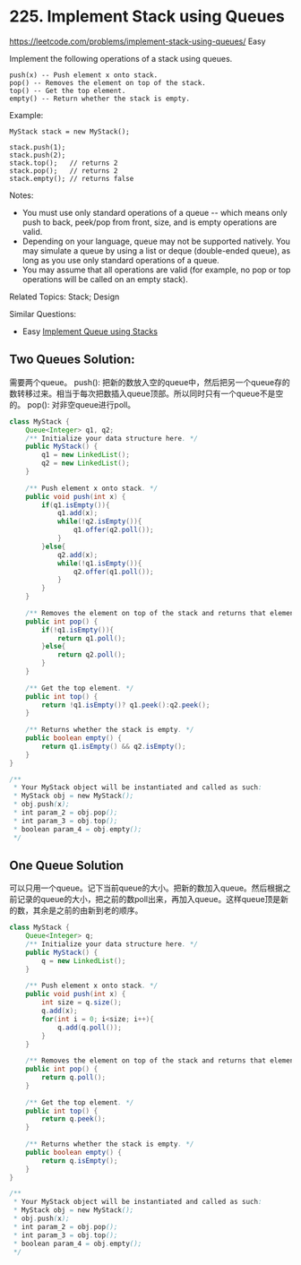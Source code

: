 # 225. Implement Stack using Queues
<https://leetcode.com/problems/implement-stack-using-queues/>
Easy

Implement the following operations of a stack using queues.

    push(x) -- Push element x onto stack.
    pop() -- Removes the element on top of the stack.
    top() -- Get the top element.
    empty() -- Return whether the stack is empty.
Example:

    MyStack stack = new MyStack();

    stack.push(1);
    stack.push(2);  
    stack.top();   // returns 2
    stack.pop();   // returns 2
    stack.empty(); // returns false
Notes:

* You must use only standard operations of a queue -- which means only push to back, peek/pop from front, size, and is empty operations are valid.
* Depending on your language, queue may not be supported natively. You may simulate a queue by using a list or deque (double-ended queue), as long as you use only standard operations of a queue.
* You may assume that all operations are valid (for example, no pop or top operations will be called on an empty stack).

Related Topics: Stack; Design

Similar Questions: 
* Easy [Implement Queue using Stacks](https://leetcode.com/problems/implement-queue-using-stacks/)


## Two Queues Solution:
需要两个queue。
push(): 把新的数放入空的queue中，然后把另一个queue存的数转移过来。相当于每次把数插入queue顶部。所以同时只有一个queue不是空的。
pop(): 对非空queue进行poll。

```java
class MyStack {
    Queue<Integer> q1, q2;
    /** Initialize your data structure here. */
    public MyStack() {
        q1 = new LinkedList();
        q2 = new LinkedList();
    }
    
    /** Push element x onto stack. */
    public void push(int x) {
        if(q1.isEmpty()){
            q1.add(x);
            while(!q2.isEmpty()){
                q1.offer(q2.poll());
            }
        }else{
            q2.add(x);
            while(!q1.isEmpty()){
                q2.offer(q1.poll());
            }
        }
    }
    
    /** Removes the element on top of the stack and returns that element. */
    public int pop() {
        if(!q1.isEmpty()){
            return q1.poll();
        }else{
            return q2.poll();
        }
    }
    
    /** Get the top element. */
    public int top() {
        return !q1.isEmpty()? q1.peek():q2.peek();
    }
    
    /** Returns whether the stack is empty. */
    public boolean empty() {
        return q1.isEmpty() && q2.isEmpty();
    }
}

/**
 * Your MyStack object will be instantiated and called as such:
 * MyStack obj = new MyStack();
 * obj.push(x);
 * int param_2 = obj.pop();
 * int param_3 = obj.top();
 * boolean param_4 = obj.empty();
 */
```


## One Queue Solution
可以只用一个queue。记下当前queue的大小。把新的数加入queue。然后根据之前记录的queue的大小，把之前的数poll出来，再加入queue。这样queue顶是新的数，其余是之前的由新到老的顺序。

```java
class MyStack {
    Queue<Integer> q;
    /** Initialize your data structure here. */
    public MyStack() {
        q = new LinkedList();
    }
    
    /** Push element x onto stack. */
    public void push(int x) {
        int size = q.size();
        q.add(x);
        for(int i = 0; i<size; i++){
            q.add(q.poll());
        }
    }
    
    /** Removes the element on top of the stack and returns that element. */
    public int pop() {
        return q.poll();
    }
    
    /** Get the top element. */
    public int top() {
        return q.peek();
    }
    
    /** Returns whether the stack is empty. */
    public boolean empty() {
        return q.isEmpty();
    }
}

/**
 * Your MyStack object will be instantiated and called as such:
 * MyStack obj = new MyStack();
 * obj.push(x);
 * int param_2 = obj.pop();
 * int param_3 = obj.top();
 * boolean param_4 = obj.empty();
 */
```
